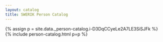 ```yaml
---
layout: catalog
title: SWERIK Person Catalog
---
```

{% assign p = site.data._person-catalog.i-D3DqCCyeLe2A7LE3SiSJFk %}
{% include person-catalog.html p=p %}

